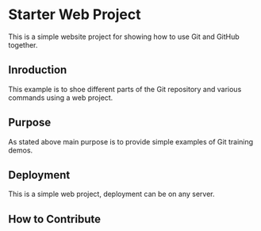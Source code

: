# Starter Web Project

This is a simple website project for showing how to use Git and GitHub together. 

## Inroduction

This example is to shoe different parts of the Git repository   and various commands using a web project.

## Purpose

As stated above main purpose is to provide simple examples of Git training demos.

## Deployment

This is a simple web project, deployment can be on any server.

## How to Contribute